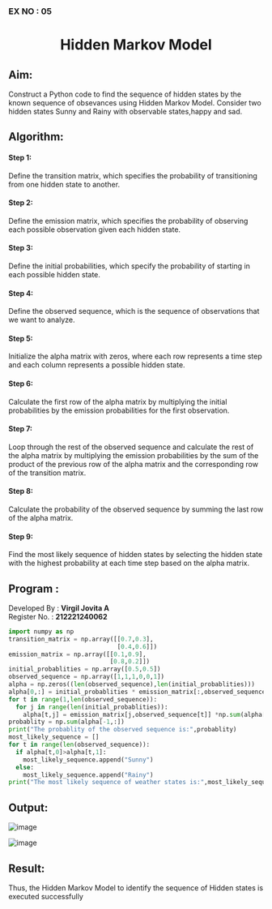 ### EX NO : 05
# <p align="center">Hidden Markov Model</p>

## Aim:
 Construct a Python code to find the sequence of hidden states by the known sequence of obsevances using Hidden Markov Model. Consider two hidden states Sunny and Rainy with observable states,happy and sad. 
## Algorithm:
#### Step 1:
Define the transition matrix, which specifies the probability of transitioning from one hidden state to another.</br>
#### Step 2:
Define the emission matrix, which specifies the probability of observing each possible observation given each hidden state.</br>
#### Step 3:
Define the initial probabilities, which specify the probability of starting in each possible hidden state.</br>
#### Step 4:
Define the observed sequence, which is the sequence of observations that we want to analyze.</br>
#### Step 5:
Initialize the alpha matrix with zeros, where each row represents a time step and each column represents a possible hidden state.</br>
#### Step 6:
Calculate the first row of the alpha matrix by multiplying the initial probabilities by the emission probabilities for the first observation.</br>
#### Step 7:
Loop through the rest of the observed sequence and calculate the rest of the alpha matrix by multiplying the emission probabilities by the sum of the product of the previous row of the alpha matrix and the corresponding row of the transition matrix.</br>
#### Step 8:
Calculate the probability of the observed sequence by summing the last row of the alpha matrix.</br>
#### Step 9:
Find the most likely sequence of hidden states by selecting the hidden state with the highest probability at each time step based on the alpha matrix.</br>

##  Program :
Developed By : **Virgil Jovita A**
</br>
Register No. : **212221240062**
```python
import numpy as np
transition_matrix = np.array([[0.7,0.3],
                              [0.4,0.6]])
emission_matrix = np.array([[0.1,0.9],
                            [0.8,0.2]])
initial_probablities = np.array([0.5,0.5])
observed_sequence = np.array([1,1,1,0,0,1])
alpha = np.zeros((len(observed_sequence),len(initial_probablities)))
alpha[0,:] = initial_probablities * emission_matrix[:,observed_sequence[0]]
for t in range(1,len(observed_sequence)):
  for j in range(len(initial_probablities)):
    alpha[t,j] = emission_matrix[j,observed_sequence[t]] *np.sum(alpha[t-1,:] * transition_matrix[:,j])
probablity = np.sum(alpha[-1,:])
print("The probablity of the observed sequence is:",probablity)
most_likely_sequence = []
for t in range(len(observed_sequence)):
  if alpha[t,0]>alpha[t,1]:
    most_likely_sequence.append("Sunny")
  else:
    most_likely_sequence.append("Rainy")
print("The most likely sequence of weather states is:",most_likely_sequence)

```

## Output:

![image](https://user-images.githubusercontent.com/74660507/230551844-f590235c-afeb-4fac-8ca0-b1d9fb623dd5.png)

![image](https://user-images.githubusercontent.com/74660507/230551888-d64be5bf-d808-4551-ad2d-635d503388f2.png)

## Result:

Thus, the Hidden Markov Model to identify the sequence of Hidden states  is executed successfully 
